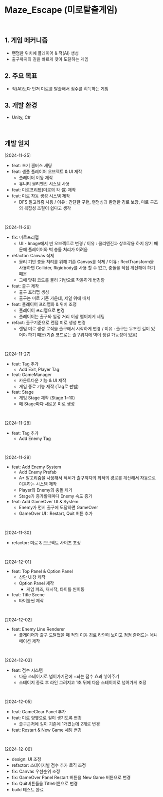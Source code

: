 # Maze_Escape (미로탈출게임)


</br>

## 1. 게임 메커니즘
  - 랜덤한 위치에 플레이어 & 적(AI) 생성
  - 출구까지의 길을 빠르게 찾아 도달하는 게임
## 2. 주요 목표
  - 적(AI)보다 먼저 미로를 탈출해서 점수를 획득하는 게임
## 3. 개발 환경
  - Unity, C#
</br>

## 개발 일지
[2024-11-25]
- feat: 초기 캔버스 세팅
- feat: 샘플 플레이어 오브젝트 & UI 제작
  - 플레이어 이동 제작
  - 유니티 물리엔진 시스템 사용
- feat: 미로프리펩(미로의 각 셀) 제작
- feat: 미로 자동 생성 시스템 제작
  - DFS 알고리즘 사용 / 이유 : 간단한 구현, 랜덤성과 완전한 경로 보장, 미로 구조의 복잡성 조절이 쉽다고 생각
</br>

[2024-11-26]
- fix: 미로프리펩
  - UI - Image에서 빈 오브젝트로 변경 / 이유 : 물리엔진과 상호작용 하지 않기 때문에 플레이어와 벽 충돌 처리가 어려움
- refactor: Canvas 삭제
  - 물리 기반 충돌 처리를 위해 기존 Canvas를 삭제 / 이유 : RectTransform을 사용하면 Collider, Rigidbody를 사용 할 수 없고, 충돌을 직접 계산해야 하기 때문
  - 그에 맞춰 코드를 물리 기반으로 작동하게 변경함
- feat: 출구 제작
  - 출구 프리펩 생성
  - 출구는 미로 기준 가운데, 제일 위에 배치
- feat: 플레이어 프리펩화 & 위치 조정
  - 플레이어 프리펩으로 변경
  - 플레이어는 출구와 일정 거리 이상 떨어지게 세팅
- refact: 출구기준으로 랜덤 미로 생성 변경
  - 랜덤 미로 생성 로직을 출구에서 시작하게 변경 / 이유 : 출구는 무조건 길이 있어야 하기 때문(기존 코드로는 출구위치에 벽이 생길 가능성이 있음)
</br>

[2024-11-27]
- feat: Tag 추가
  - Add Exit, Player Tag
- feat: GameManager
  - 카운트다운 기능 & UI 제작
  - 게임 종료 기능 제작 (Tag로 판별)
- feat: Stage
  - 게임 Stage 제작 (Stage 1~10)
  - 매 Stage마다 새로운 미로 생성
</br>

[2024-11-28]
- feat: Tag 추가
  - Add Enemy Tag
</br>

[2024-11-29]
- feat: Add Enemy System
  - Add Enemy Prefab
  - A* 알고리즘을 사용해서 적AI가 출구까지의 최적의 경로를 계산해서 자동으로 이동하는 시스템 제작
  - Player와 Enemy의 충돌 제거
  - Stage가 증가할때마다 Enemy 속도 증가
- feat: Add GameOver UI & System
  - Enemy가 먼저 출구에 도달하면 GameOver
  - GameOver UI : Restart, Quit 버튼 추가
</br>

[2024-11-30]
- refactor: 미로 & 오브젝트 사이즈 조정
</br>

[2024-12-01]
- feat: Top Panel & Option Panel
  - 상단 UI창 제작
  - Option Panel 제작
    - 게임 퍼즈, 재시작, 타이틀 씬이동
- feat: Title Scene
  - 타이틀씬 제작
</br>

[2024-12-02]
- feat: Enemy Line Renderer
  - 플레이어가 출구 도달했을 때 적의 이동 경로 라인이 보이고 점점 줄어드는 애니메이션 제작
</br>

[2024-12-03]
- feat: 점수 시스템
  - 다음 스테이지로 넘어가기전에 +되는 점수 효과 넣어주기
  - 스테이지 종료 후 라인 그려지고 1초 뒤에 다음 스테이지로 넘어가게 조정
</br>

[2024-12-05]
- feat: GameClear Panel 추가
- feat: 미로 양옆으로 길이 생기도록 변경
  - 출구근처에 길이 기존에 1개였는데 2개로 변경
- feat: Restart & New Game 세팅 변경
</br>

[2024-12-06]
- design: UI 조정
- refactor: 스테이지별 점수 추가 로직 조정
- fix: Canvas 우선순위 조정
- fix: GameOver Panel Restart 버튼을 New Game 버튼으로 변경
- fix: Quit버튼들을 Title버튼으로 변경
- build 테스트 완료
</br>
